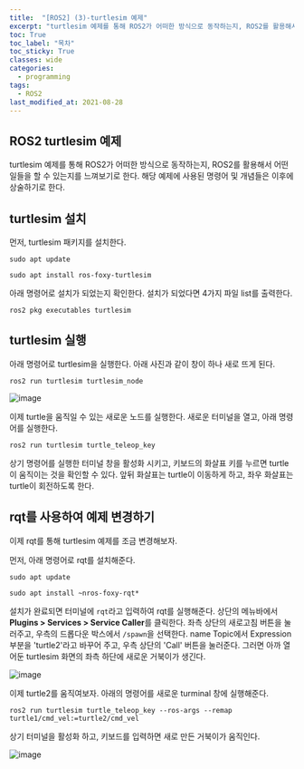 ```yaml
---
title:  "[ROS2] (3)-turtlesim 예제"
excerpt: "turtlesim 예제를 통해 ROS2가 어떠한 방식으로 동작하는지, ROS2를 활용해서 어떤 일들을 할 수 있는지를 느껴보기로 한다. 해당 예제에 사용된 명령어 및 개념들은 이후에 상술하기로 한다."
toc: True
toc_label: "목차"
toc_sticky: True
classes: wide
categories:
  - programming
tags:
  - ROS2
last_modified_at: 2021-08-28
---
```


## ROS2 turtlesim 예제
turtlesim 예제를 통해 ROS2가 어떠한 방식으로 동작하는지, ROS2를 활용해서 어떤 일들을 할 수 있는지를 느껴보기로 한다. 해당 예제에 사용된 명령어 및 개념들은 이후에 상술하기로 한다.

## turtlesim 설치
먼저, turtlesim 패키지를 설치한다.

```
sudo apt update

sudo apt install ros-foxy-turtlesim
```

아래 명령어로 설치가 되었는지 확인한다. 설치가 되었다면 4가지 파일 list를 출력한다.

```
ros2 pkg executables turtlesim
```

## turtlesim 실행
아래 명령어로 turtlesim을 실행한다. 아래 사진과 같이 창이 하나 새로 뜨게 된다.

```
ros2 run turtlesim turtlesim_node
```

<img src="{{ site.url }}{{ site.baseurl }}/assets/images/2021-08-28-[ROS2]_(3)-turtlesim_예제/turtlesim.png" alt="image"> 

이제 turtle을 움직일 수 있는 새로운 노드를 실행한다. 새로운 터미널을 열고, 아래 명령어를 실행한다.

```
ros2 run turtlesim turtle_teleop_key
```

상기 명령어를 실행한 터미널 창을 활성화 시키고, 키보드의 화살표 키를 누르면 turtle이 움직이는 것을 확인할 수 있다. 앞뒤 화살표는 turtle이 이동하게 하고, 좌우 화살표는 turtle이 회전하도록 한다.

## rqt를 사용하여 예제 변경하기
이제 rqt를 통해 turtlesim 예제를 조금 변경해보자.

먼저, 아래 명령어로 rqt를 설치해준다.

```
sudo apt update

sudo apt install ~nros-foxy-rqt*
```

설치가 완료되면 터미널에 `rqt`라고 입력하여 rqt를 실행해준다. 상단의 메뉴바에서 **Plugins > Services > Service Caller**를 클릭한다. 좌측 상단의 새로고침 버튼을 눌러주고, 우측의 드롭다운 박스에서 `/spawn`을 선택한다. name Topic에서 Expression 부분을 'turtle2'라고 바꾸어 주고, 우측 상단의 'Call' 버튼을 눌러준다. 그러면 아까 열어둔 turtlesim 화면의 좌측 하단에 새로운 거북이가 생긴다.

<img src="{{ site.url }}{{ site.baseurl }}/assets/images/2021-08-28-[ROS2]_(3)-turtlesim_예제/rqt_spawn.png" alt="image"> 

이제 turtle2를 움직여보자. 아래의 명령어를 새로운 turminal 창에 실행해준다.

```
ros2 run turtlesim turtle_teleop_key --ros-args --remap turtle1/cmd_vel:=turtle2/cmd_vel
```

상기 터미널을 활성화 하고, 키보드를 입력하면 새로 만든 거북이가 움직인다. 

<img src="{{ site.url }}{{ site.baseurl }}/assets/images/2021-08-28-[ROS2]_(3)-turtlesim_예제/turtlesim_2turtles.png" alt="image"> 

